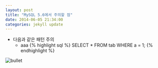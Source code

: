 ```yaml
---
layout: post
title: "MySQL 5.6에서 주의할 점"
date: 2014-06-05 21:34:00
categories: jekyll update
---
```


* 다음과 같은 패턴 주의
  * aaa
{% highlight sql %}
SELECT * FROM tab
WHERE a = 1;
{% endhighlight %}

![bullet](/images/posts/bullet.png)
